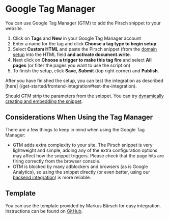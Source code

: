 # Google Tag Manager

You can use Google Tag Manager (GTM) to add the Pirsch snippet to your website.

1. Click on **Tags** and **New** in your Google Tag Manager account
2. Enter a name for the tag and click **Choose a tag type to begin setup**.
3. Select **Custom HTML** and paste the Pirsch snippet (from the [domain setup](/getting-started/frontend-integration#add-pirsch-to-your-website) into the HTML field **and activate document.write**.
4. Next click on **Choose a trigger to make this tag fire** and select **All pages** (or filter the pages you want to use the script on)
5. To finish the setup, click **Save**, **Submit** (top right corner) and **Publish**.

After you have finished the setup, you can test the integration as described [here] (/get-started/frontend-integration#test-the-integration).

Should GTM strip the parameters from the snippet. You can try [dynamically creating and embedding the snippet](https://support.google.com/tagmanager/thread/18040523/what-attributes-are-preserved-on-custom-html-tags-and-what-attributes-are-stripped?hl=en).

## Considerations When Using the Tag Manager

There are a few things to keep in mind when using the Google Tag Manager:

* GTM adds extra complexity to your site. The Pirsch snippet is very lightweight and simple, adding any of the extra configuration options may affect how the snippet triggers. Please check that the page hits are firing correctly from the browser console.
* GTM is blocked by many adblockers and browsers (as is Google Analytics), so using the snippet directly (or even better, using our [backend integration](/get-started/backend-integration)) is more reliable.

## Template

You can use the template provided by Markus Bärsch for easy integration. Instructions can be found on [GitHub](https://github.com/mbaersch/pirsch-tag-server).
